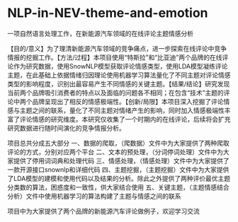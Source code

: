 # NLP-in-NEV-theme-and-emotion
一项自然语言处理工作，在新能源汽车领域的在线评论主题情感分析

【目的/意义】为了理清新能源汽车领域的竞争痛点，进一步探索在线评论中竞争情报的挖掘工作。【方法/过程】本项目使用“特斯拉”和“比亚迪”两个品牌的在线评论作为研究数据，使用SnowNLP模型获取评论情感类型，使用LDA模型凝练评论主题，在此基础上依据情绪归因理论使用机器学习算法量化了不同主题对评论情感类型的影响程度，识别出最容易产生不同情感的关键主题。【结果/结论】研究发现当前两个品牌吸引消费者的特点以及面临的问题各不相同；在包含“技术”主题的评论中两个品牌呈现出了相反的情感极端性。【创新/局限】本项目深入挖掘了评论情感与主题之间的联系，量化了不同主题对情绪产生的影响，同时加入情感极端性丰富了评论情感的研究维度。本研究仅收集了一个时期内的在线评论，后续将会扩充研究数据进行随时间演化的竞争情报分析。

项目总共分成五大部分
一、数据的爬取，（爬数据）文件中为大家提供了两种爬取评论的方式，分别对应两个平台
二、文本的预处理，（分词停词处理）文件中为大家提供了停用词词典和处理代码
三、情感处理，（情感处理）文件中为大家提供了一款开源接口snownlp和详细代码
四、主题挖掘，（主题挖掘）文件中为大家提供了LDA模型的建模和使用代码以及结果的分析。除此之外提供了两种评价最优主题分类数的算法，困惑度和一致性，供大家结合使用
五、关键主题，（主题情感结合分析）文件中使用机器学习的算法构建了主题与情感之间的联系

项目中为大家提供了两个品牌的新能源汽车评论做例子，欢迎学习交流
